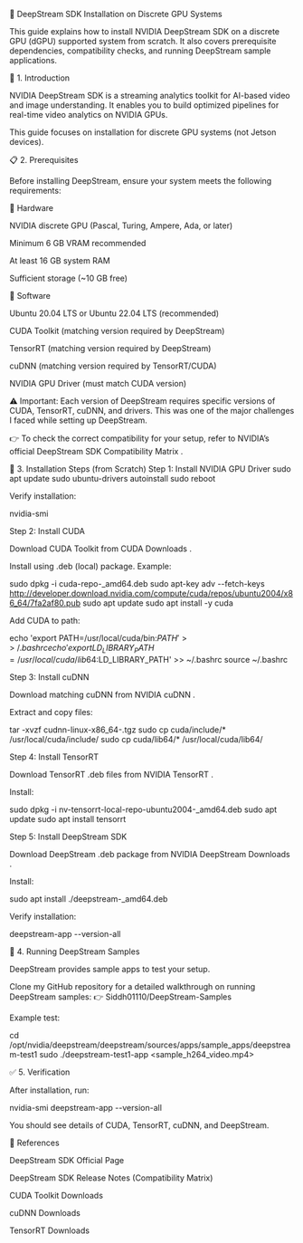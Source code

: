 🚀 DeepStream SDK Installation on Discrete GPU Systems

This guide explains how to install NVIDIA DeepStream SDK on a discrete GPU (dGPU) supported system from scratch. It also covers prerequisite dependencies, compatibility checks, and running DeepStream sample applications.

📌 1. Introduction

NVIDIA DeepStream SDK is a streaming analytics toolkit for AI-based video and image understanding. It enables you to build optimized pipelines for real-time video analytics on NVIDIA GPUs.

This guide focuses on installation for discrete GPU systems (not Jetson devices).

📋 2. Prerequisites

Before installing DeepStream, ensure your system meets the following requirements:

🔹 Hardware

NVIDIA discrete GPU (Pascal, Turing, Ampere, Ada, or later)

Minimum 6 GB VRAM recommended

At least 16 GB system RAM

Sufficient storage (~10 GB free)

🔹 Software

Ubuntu 20.04 LTS or Ubuntu 22.04 LTS (recommended)

CUDA Toolkit (matching version required by DeepStream)

TensorRT (matching version required by DeepStream)

cuDNN (matching version required by TensorRT/CUDA)

NVIDIA GPU Driver (must match CUDA version)

⚠️ Important: Each version of DeepStream requires specific versions of CUDA, TensorRT, cuDNN, and drivers. This was one of the major challenges I faced while setting up DeepStream.

👉 To check the correct compatibility for your setup, refer to NVIDIA’s official DeepStream SDK Compatibility Matrix
.

🔧 3. Installation Steps (from Scratch)
Step 1: Install NVIDIA GPU Driver
sudo apt update
sudo ubuntu-drivers autoinstall
sudo reboot


Verify installation:

nvidia-smi

Step 2: Install CUDA

Download CUDA Toolkit from CUDA Downloads
.

Install using .deb (local) package. Example:

sudo dpkg -i cuda-repo-<version>_amd64.deb
sudo apt-key adv --fetch-keys http://developer.download.nvidia.com/compute/cuda/repos/ubuntu2004/x86_64/7fa2af80.pub
sudo apt update
sudo apt install -y cuda


Add CUDA to path:

echo 'export PATH=/usr/local/cuda/bin:$PATH' >> ~/.bashrc
echo 'export LD_LIBRARY_PATH=/usr/local/cuda/lib64:$LD_LIBRARY_PATH' >> ~/.bashrc
source ~/.bashrc

Step 3: Install cuDNN

Download matching cuDNN from NVIDIA cuDNN
.

Extract and copy files:

tar -xvzf cudnn-linux-x86_64-<version>.tgz
sudo cp cuda/include/* /usr/local/cuda/include/
sudo cp cuda/lib64/* /usr/local/cuda/lib64/

Step 4: Install TensorRT

Download TensorRT .deb files from NVIDIA TensorRT
.

Install:

sudo dpkg -i nv-tensorrt-local-repo-ubuntu2004-<version>_amd64.deb
sudo apt update
sudo apt install tensorrt

Step 5: Install DeepStream SDK

Download DeepStream .deb package from NVIDIA DeepStream Downloads
.

Install:

sudo apt install ./deepstream-<version>_amd64.deb


Verify installation:

deepstream-app --version-all

🧪 4. Running DeepStream Samples

DeepStream provides sample apps to test your setup.

Clone my GitHub repository for a detailed walkthrough on running DeepStream samples:
👉 Siddh01110/DeepStream-Samples

Example test:

cd /opt/nvidia/deepstream/deepstream/sources/apps/sample_apps/deepstream-test1
sudo ./deepstream-test1-app <sample_h264_video.mp4>

✅ 5. Verification

After installation, run:

nvidia-smi
deepstream-app --version-all


You should see details of CUDA, TensorRT, cuDNN, and DeepStream.

🔗 References

DeepStream SDK Official Page

DeepStream SDK Release Notes (Compatibility Matrix)

CUDA Toolkit Downloads

cuDNN Downloads

TensorRT Downloads
